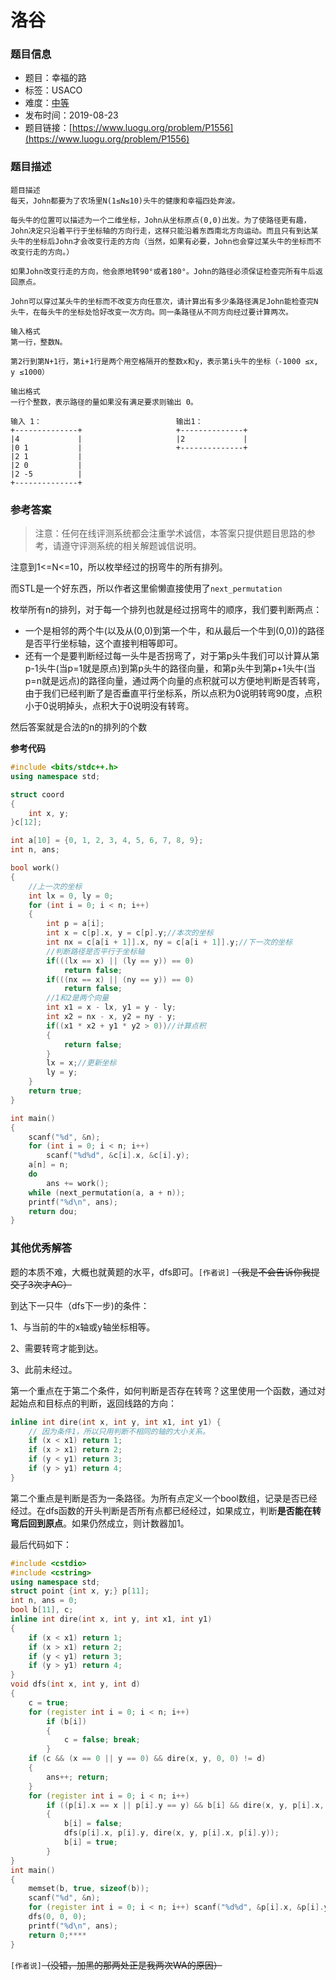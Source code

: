 # 洛谷

### 题目信息

- 题目：幸福的路
- 标签：USACO
- 难度：[中等](./Analysis/medium)
- 发布时间：2019-08-23
- 题目链接：[https://www.luogu.org/problem/P1556](https://www.luogu.org/problem/P1556)

### 题目描述

```
题目描述
每天，John都要为了农场里N(1≤N≤10)头牛的健康和幸福四处奔波。

每头牛的位置可以描述为一个二维坐标，John从坐标原点(0,0)出发。为了使路径更有趣，John决定只沿着平行于坐标轴的方向行走，这样只能沿着东西南北方向运动。而且只有到达某头牛的坐标后John才会改变行走的方向（当然，如果有必要，John也会穿过某头牛的坐标而不改变行走的方向。）

如果John改变行走的方向，他会原地转90°或者180°。John的路径必须保证检查完所有牛后返回原点。

John可以穿过某头牛的坐标而不改变方向任意次，请计算出有多少条路径满足John能检查完N头牛，在每头牛的坐标处恰好改变一次方向。同一条路径从不同方向经过要计算两次。

输入格式
第一行，整数N。

第2行到第N+1行，第i+1行是两个用空格隔开的整数x和y，表示第i头牛的坐标（-1000 ≤x, y ≤1000）

输出格式
一行个整数，表示路径的量如果没有满足要求则输出 0。

输入 1：                              输出1：
+--------------+                     +--------------+
|4             |                     |2             |
|0 1           |                     +--------------+
|2 1           |
|2 0           |
|2 -5          |
+--------------+

```

### 参考答案

> 注意：任何在线评测系统都会注重学术诚信，本答案只提供题目思路的参考，请遵守评测系统的相关解题诚信说明。

注意到1<=N<=10，所以枚举经过的拐弯牛的所有排列。

而STL是一个好东西，所以作者这里偷懒直接使用了`next_permutation`

枚举所有n的排列，对于每一个排列也就是经过拐弯牛的顺序，我们要判断两点：

- 一个是相邻的两个牛(以及从(0,0)到第一个牛，和从最后一个牛到(0,0))的路径是否平行坐标轴，这个直接判相等即可。
- 还有一个是要判断经过每一头牛是否拐弯了，对于第p头牛我们可以计算从第p-1头牛(当p=1就是原点)到第p头牛的路径向量，和第p头牛到第p+1头牛(当p=n就是远点)的路径向量，通过两个向量的点积就可以方便地判断是否转弯，由于我们已经判断了是否垂直平行坐标系，所以点积为0说明转弯90度，点积小于0说明掉头，点积大于0说明没有转弯。

然后答案就是合法的n的排列的个数

**参考代码**

```C++
#include <bits/stdc++.h>
using namespace std;

struct coord
{
    int x, y;
}c[12];

int a[10] = {0, 1, 2, 3, 4, 5, 6, 7, 8, 9};
int n, ans;

bool work()
{
    //上一次的坐标
    int lx = 0, ly = 0;
    for (int i = 0; i < n; i++)
    {
        int p = a[i];
        int x = c[p].x, y = c[p].y;//本次的坐标
        int nx = c[a[i + 1]].x, ny = c[a[i + 1]].y;//下一次的坐标
        //判断路径是否平行于坐标轴
        if(((lx == x) || (ly == y)) == 0)
            return false;
        if(((nx == x) || (ny == y)) == 0)
            return false;
        //1和2是两个向量
        int x1 = x - lx, y1 = y - ly;
        int x2 = nx - x, y2 = ny - y;
        if((x1 * x2 + y1 * y2 > 0))//计算点积
        {
            return false;
        }
        lx = x;//更新坐标
        ly = y;
    }
    return true;
}

int main()
{
    scanf("%d", &n);
    for (int i = 0; i < n; i++)
        scanf("%d%d", &c[i].x, &c[i].y);
    a[n] = n;
    do
        ans += work();
    while (next_permutation(a, a + n));
    printf("%d\n", ans);
    return dou;
}
```

### 其他优秀解答

题的本质不难，大概也就黄题的水平，dfs即可。`[作者说]` ~~（我是不会告诉你我提交了3次才AC）~~

到达下一只牛（dfs下一步)的条件：

1、与当前的牛的x轴或y轴坐标相等。

2、需要转弯才能到达。

3、此前未经过。

第一个重点在于第二个条件，如何判断是否存在转弯？这里使用一个函数，通过对起始点和目标点的判断，返回线路的方向：
```C++
inline int dire(int x, int y, int x1, int y1) {
    // 因为条件1，所以只用判断不相同的轴的大小关系。
    if (x < x1) return 1;
    if (x > x1) return 2;
    if (y < y1) return 3;
    if (y > y1) return 4;
}
```
第二个重点是判断是否为一条路径。为所有点定义一个bool数组，记录是否已经经过。在dfs函数的开头判断是否所有点都已经经过，如果成立，判断**是否能在转弯后回到原点**。如果仍然成立，则计数器加1。

最后代码如下：
```C++
#include <cstdio>
#include <cstring>
using namespace std;
struct point {int x, y;} p[11];
int n, ans = 0;
bool b[11], c;
inline int dire(int x, int y, int x1, int y1)
{
    if (x < x1) return 1;
    if (x > x1) return 2;
    if (y < y1) return 3;
    if (y > y1) return 4;
}
void dfs(int x, int y, int d)
{
    c = true;
    for (register int i = 0; i < n; i++)
        if (b[i])
        {
            c = false; break;
        }
    if (c && (x == 0 || y == 0) && dire(x, y, 0, 0) != d)
    {
        ans++; return;
    }
    for (register int i = 0; i < n; i++)
        if ((p[i].x == x || p[i].y == y) && b[i] && dire(x, y, p[i].x, p[i].y) != d)
        {
            b[i] = false;
            dfs(p[i].x, p[i].y, dire(x, y, p[i].x, p[i].y));
            b[i] = true;
        }
}
int main()
{
    memset(b, true, sizeof(b));
    scanf("%d", &n);
    for (register int i = 0; i < n; i++) scanf("%d%d", &p[i].x, &p[i].y);
    dfs(0, 0, 0);
    printf("%d\n", ans);
    return 0;****
}
```
`[作者说]`~~（没错，加黑的那两处正是我两次WA的原因）~~